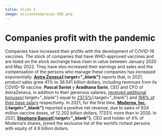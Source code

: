 ```yaml
---
title: Slide 3
image: accionesempresas_ENG.png
---
```


# Companies profit with the pandemic

Companies have increased their profits with the development of COVID-19 vaccines. The stock of companies that have WHO-approved vaccines and are listed on the stock exchange have risen in value between January 2020 and May 2022. They have also increased their earnings and sales and the compensation of the persons who manage these companies has increased exponentially. **[Astra Zeneca](https://www.sec.gov/ix?doc=/Archives/edgar/data/0000901832/000110465922025720/azn-20211231x20f.htm){:target="_blank"}** reports that, in 2021, product sales grew 41% to 36.541 billion dollars, including revenues from its COVID-19 vaccine. **Pascal Soriot** y **Aradhana Sarin**, CEO and CFO of AstraZeneca, in addition to their generous salaries, [received additional bonuses](https://www.astrazeneca.com/content/dam/az/Investor_Relations/annual-report-2021/pdf/AstraZeneca_AR_2021.pdf){:target="_blank"} equal to [237.5%](https://www.sec.gov/Archives/edgar/data/901832/000095010317002275/dp73779_ex0403.htm){:target="_blank"} and [168% of their base salary](https://www.sec.gov/Archives/edgar/data/0000901832/000110465922025720/azn-20211231xex4d2.htm) respectively. In 2021, for the first time, **[Moderna, Inc.](https://www.sec.gov/ix?doc=/Archives/edgar/data/1682852/000168285222000012/mrna-20211231.htm){:target="_blank"}** reported a positive net revenue, due to sales of 824 million vaccine doses, of 12.202 billion dollars, 1733% more than in 2020. In 2021, **[Stephane Bancel](https://www.forbes.com/profile/stephane-bancel/?list=rtb/&sh=7308a27e3742){:target="_blank"}**, CEO and holder of 4% of Moderna’s shares, joined the exclusive list of the world’s richest persons with equity of 4.9 billion dollars.
